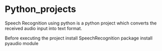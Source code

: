 # Python_projects
Speech Recognition using python is a python project which converts the received audio input into text format.

Before executing the project 
install SpeechRecognition package
install pyaudio module

